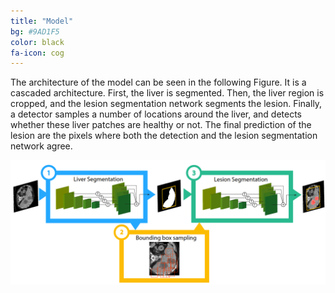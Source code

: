 ```yaml
---
title: "Model"
bg: #9AD1F5
color: black
fa-icon: cog
---
```


The architecture of the model can be seen in the following Figure. It is a cascaded architecture. First, the liver is segmented. Then, the liver region is cropped, and the lesion segmentation network segments the lesion. Finally, a detector samples a number of locations around the liver, and detects whether these liver patches are healthy or not. The final prediction of the lesion are the pixels where both the detection and the lesion segmentation network agree.

<img src="./assets/img/architecture.png" alt="model"/>
